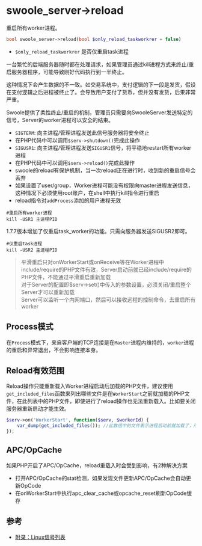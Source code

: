 # swoole_server->reload

重启所有worker进程。
```php
bool swoole_server->reload(bool $only_reload_taskworkrer = false)
```
* `$only_reload_taskworkrer` 是否仅重启task进程

一台繁忙的后端服务器随时都在处理请求，如果管理员通过kill进程方式来终止/重启服务器程序，可能导致刚好代码执行到一半终止。

这种情况下会产生数据的不一致。如交易系统中，支付逻辑的下一段是发货，假设在支付逻辑之后进程被终止了。会导致用户支付了货币，但并没有发货，后果非常严重。

Swoole提供了柔性终止/重启的机制，管理员只需要向SwooleServer发送特定的信号，Server的worker进程可以安全的结束。

* `SIGTERM`: 向主进程/管理进程发送此信号服务器将安全终止
* 在PHP代码中可以调用`$serv->shutdown()`完成此操作
* `SIGUSR1`: 向主进程/管理进程发送`SIGUSR1`信号，将平稳地restart所有worker进程
* 在PHP代码中可以调用`$serv->reload()`完成此操作
* swoole的reload有保护机制，当一次reload正在进行时，收到新的重启信号会丢弃
* 如果设置了user/group，Worker进程可能没有权限向master进程发送信息，这种情况下必须使用root账户，在shell中执行kill指令进行重启
* reload指令对`addProcess`添加的用户进程无效

```shell
#重启所有worker进程
kill -USR1 主进程PID
```

1.7.7版本增加了仅重启task_worker的功能。只需向服务器发送SIGUSR2即可。
```shell
#仅重启task进程
kill -USR2 主进程PID
```

> 平滑重启只对onWorkerStart或onReceive等在Worker进程中include/require的PHP文件有效，Server启动前就已经include/require的PHP文件，不能通过平滑重启重新加载  
> 对于Server的配置即$serv->set()中传入的参数设置，必须关闭/重启整个Server才可以重新加载   
> Server可以监听一个内网端口，然后可以接收远程的控制命令，去重启所有worker  

Process模式
----
在`Process`模式下，来自客户端的TCP连接是在`Master`进程内维持的，`worker`进程的重启和异常退出，不会影响连接本身。

Reload有效范围
----
Reload操作只能重新载入Worker进程启动后加载的PHP文件，建议使用`get_included_files`函数来列出哪些文件是在`WorkerStart`之前就加载的PHP文件，在此列表中的PHP文件，即使进行了reload操作也无法重新载入。比如要关闭服务器重新启动才能生效。

```php
$serv->on('WorkerStart', function($serv, $workerId) {
    var_dump(get_included_files()); //此数组中的文件表示进程启动前就加载了，所以无法reload
});
```

APC/OpCache
----
如果PHP开启了APC/OpCache，reload重载入时会受到影响，有2种解决方案

* 打开APC/OpCache的stat检测，如果发现文件更新APC/OpCache会自动更新OpCode
* 在onWorkerStart中执行apc_clear_cache或opcache_reset刷新OpCode缓存

参考
----
* [附录：Linux信号列表](/wiki/page/158.html)
